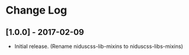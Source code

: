 # Change Log

## [1.0.0] - 2017-02-09

* Initial release. (Rename niduscss-lib-mixins to niduscss-libs-mixins)
